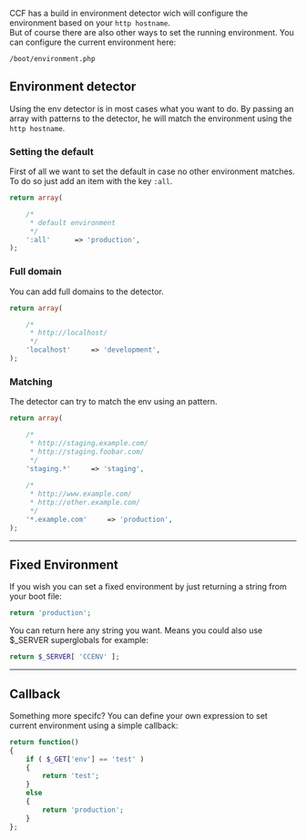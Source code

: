 

CCF has a build in environment detector wich will configure the environment based on your `http hostname`.<br/>
But of course there are also other ways to set the running environment.
You can configure the current environment here:

```
/boot/environment.php
```

## Environment detector

Using the env detector is in most cases what you want to do. By passing an array with patterns to the detector, he will match the environment using the `http hostname`.


### Setting the default

First of all we want to set the default in case no other environment matches. To do so just add an item with the key `:all`.

```php
return array(

	/*
	 * default environment
	 */
	':all'		=> 'production',
);
```

### Full domain

You can add full domains to the detector.

```php
return array(

	/*
	 * http://localhost/
	 */
	'localhost'		=> 'development',
);
```

### Matching

The detector can try to match the env using an pattern.

```php
return array(

	/*
	 * http://staging.example.com/
	 * http://staging.foobar.com/
	 */
	'staging.*'		=> 'staging',
	
	/*
	 * http://www.example.com/
	 * http://other.example.com/
	 */
	'*.example.com'		=> 'production',
);
```

---

## Fixed Environment

If you wish you can set a fixed environment by just returning a string from your boot file:

```php
return 'production';
```

You can return here any string you want. Means you could also use $_SERVER superglobals for example:

```php
return $_SERVER[ 'CCENV' ];
```

---

## Callback

Something more specifc? You can define your own expression to set current environment using a simple callback:

```php
return function() 
{
	if ( $_GET['env'] == 'test' )
	{
		return 'test';
	}
	else 
	{
		return 'production';
	}
};
```

